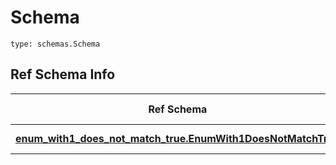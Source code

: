 # Schema
```
type: schemas.Schema
```

## Ref Schema Info
Ref Schema | Input Type | Output Type
---------- | ---------- | -----------
[**enum_with1_does_not_match_true.EnumWith1DoesNotMatchTrue**](../../../../../../../../../components/schema/enum_with1_does_not_match_true.md) | float, int | float, int
